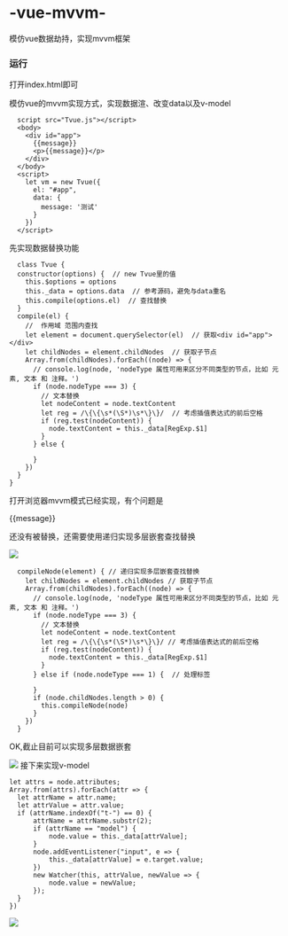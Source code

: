 # -vue-mvvm-
模仿vue数据劫持，实现mvvm框架

### 运行
打开index.html即可 


模仿vue的mvvm实现方式，实现数据渲、改变data以及v-model
```
  script src="Tvue.js"></script>
  <body>
    <div id="app">
      {{message}}
      <p>{{message}}</p>
    </div>
  </body>
  <script>
    let vm = new Tvue({
      el: "#app",
      data: {
        message: '测试'
      }
    })
  </script>
```
先实现数据替换功能
```
  class Tvue {
  constructor(options) {  // new Tvue里的值
    this.$options = options
    this._data = options.data  // 参考源码，避免与data重名
    this.compile(options.el)  // 查找替换
  }
  compile(el) {
    //  作用域 范围内查找   
    let element = document.querySelector(el)  // 获取<div id="app"></div>
    let childNodes = element.childNodes  // 获取子节点
    Array.from(childNodes).forEach((node) => {
      // console.log(node, 'nodeType 属性可用来区分不同类型的节点，比如 元素, 文本 和 注释。')
      if (node.nodeType === 3) {
        // 文本替换
        let nodeContent = node.textContent
        let reg = /\{\{\s*(\S*)\s*\}\}/  // 考虑插值表达式的前后空格
        if (reg.test(nodeContent)) {  
          node.textContent = this._data[RegExp.$1]
        }
      } else {
        
      }
    })
  }
}
```
打开浏览器mvvm模式已经实现，有个问题是<p>{{message}}</p>还没有被替换，还需要使用递归实现多层嵌套查找替换

![](https://user-gold-cdn.xitu.io/2019/6/5/16b27196c13f3161?w=171&h=96&f=png&s=3492)
```
  compileNode(element) { // 递归实现多层嵌套查找替换
    let childNodes = element.childNodes // 获取子节点
    Array.from(childNodes).forEach((node) => {
      // console.log(node, 'nodeType 属性可用来区分不同类型的节点，比如 元素, 文本 和 注释。')
      if (node.nodeType === 3) {
        // 文本替换
        let nodeContent = node.textContent
        let reg = /\{\{\s*(\S*)\s*\}\}/ // 考虑插值表达式的前后空格
        if (reg.test(nodeContent)) {
          node.textContent = this._data[RegExp.$1]
        }
      } else if (node.nodeType === 1) {  // 处理标签

      }
      if (node.childNodes.length > 0) {
        this.compileNode(node)
      }
    })
  }
```
OK,截止目前可以实现多层数据嵌套

![](https://user-gold-cdn.xitu.io/2019/6/5/16b272b620ee8e3c?w=140&h=84&f=png&s=1740)
接下来实现v-model
```
let attrs = node.attributes;
Array.from(attrs).forEach(attr => {
  let attrName = attr.name;
  let attrValue = attr.value;
  if (attrName.indexOf("t-") == 0) {
      attrName = attrName.substr(2);
      if (attrName == "model") {
          node.value = this._data[attrValue];
      }
      node.addEventListener("input", e => {
          this._data[attrValue] = e.target.value;
      })
      new Watcher(this, attrValue, newValue => {
          node.value = newValue;
      });
  }
})
```

![](https://user-gold-cdn.xitu.io/2019/6/5/16b2858c7ae70b7f?w=612&h=274&f=png&s=13194)
